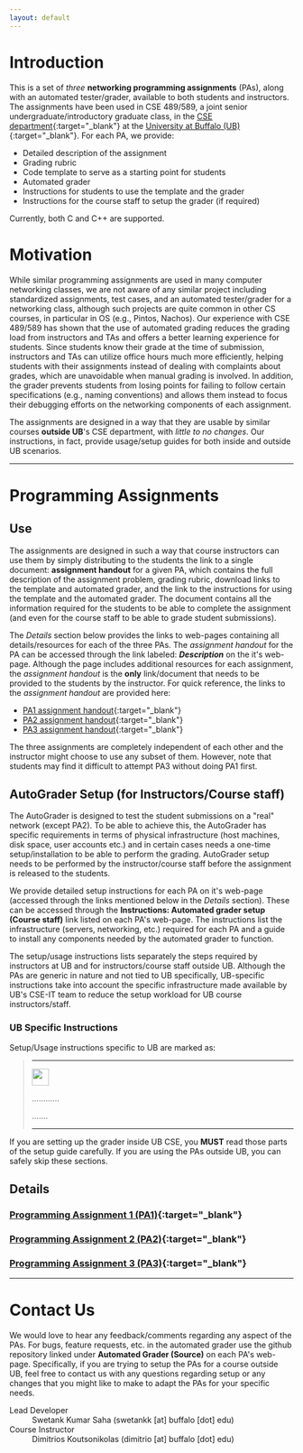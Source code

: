 ```yaml
---
layout: default
---
```


# Introduction
This is a set of _three_ **networking programming assignments** (PAs), along with an automated tester/grader, available to both students and instructors. The assignments have been used in CSE 489/589, a joint senior undergraduate/introductory graduate class, in the [CSE department](https://engineering.buffalo.edu/computer-science-engineering.html){:target="_blank"} at the [University at Buffalo (UB)](https://www.buffalo.edu/){:target="_blank"}. For each PA, we provide:

* Detailed description of the assignment
* Grading rubric
* Code template to serve as a starting point for students
* Automated grader
* Instructions for students to use the template and the grader
* Instructions for the course staff to setup the grader (if required)

Currently, both C and C++ are supported.

# Motivation
While similar programming assignments are used in many computer networking classes, we are not aware of any similar project including standardized assignments, test cases, and an automated tester/grader for a networking class, although such projects are quite common in other CS courses, in particular in OS (e.g., Pintos, Nachos). Our experience with CSE 489/589 has shown that the use of automated grading reduces the grading load from instructors and TAs and offers a better learning experience for students. Since students know their grade at the time of submission, instructors and TAs can utilize office hours much more efficiently, helping students with their assignments instead of dealing with complaints about grades, which are unavoidable when manual grading is involved. In addition, the grader prevents students from losing points for failing to follow certain specifications (e.g., naming conventions) and allows them instead to focus their debugging efforts on the networking components of each assignment.​

The assignments are designed in a way that they are usable by similar courses **outside UB**'s CSE department, with _little to no changes_. Our instructions, in fact, provide usage/setup guides for both inside and outside UB scenarios.

* * *

# Programming Assignments

## Use
The assignments are designed in such a way that course instructors can use them by simply distributing to the students the link to a single document: **assignment handout** for a given PA, which contains the full description of the assignment problem, grading rubric, download links to the template and automated grader, and the link to the instructions for using the template and the automated grader. The document contains all the information required for the students to be able to complete the assignment (and even for the course staff to be able to grade student submissions).

The _Details_ section below provides the links to web-pages containing all details/resources for each of the three PAs. The _assignment handout_ for the PA can be accessed through the link labeled: _**Description**_ on the it's web-page. Although the page includes additional resources for each assignment, the _assignment handout_ is the **only** link/document that needs to be provided to the students by the instructor. For quick reference, the links to the _assignment handout_ are provided here:

* [PA1 assignment handout](https://goo.gl/bqf2E1){:target="_blank"}
* [PA2 assignment handout](https://goo.gl/KzTh0J){:target="_blank"}
* [PA3 assignment handout](https://goo.gl/HYHcyQ){:target="_blank"}

The three assignments are completely independent of each other and the instructor might choose to use any subset of them. However, note that students may find it difficult to attempt PA3 without doing PA1 first.

## AutoGrader Setup (for Instructors/Course staff)
The AutoGrader is designed to test the student submissions on a "real" network (except PA2). To be able to achieve this, the AutoGrader has specific requirements in terms of physical infrastructure (host machines, disk space, user accounts etc.) and in certain cases needs a one-time setup/installation to be able to perform the grading. AutoGrader setup needs to be performed by the instructor/course staff before the assignment is released to the students.

We provide detailed setup instructions for each PA on it's web-page (accessed through the links mentioned below in the _Details_ section).
These can be accessed through the **Instructions: Automated grader setup (Course staff)** link listed on each PA's web-page. The instructions list the infrastructure (servers, networking, etc.) required for each PA and a guide to install any components needed by the automated grader to function.

The setup/usage instructions lists separately the steps required by instructors at UB and for instructors/course staff outside UB. Although the PAs are generic in nature and not tied to UB specifically, UB-specific instructions take into account the specific infrastructure made available by UB's CSE-IT team to reduce the setup workload for UB course instructors/staff.

### UB Specific Instructions
Setup/Usage instructions specific to UB are marked as:

> ***
> <img src="https://cse4589.github.io/assets/site/images/UB_BLU_RGB.png" width="30">
>
> ............
>
> .......
>
> ***

If you are setting up the grader inside UB CSE, you **MUST** read those parts of the setup guide carefully. If you are using the PAs outside UB, you can safely skip these sections.

## Details
### [Programming Assignment 1 (PA1)](/pa1/){:target="_blank"}
### [Programming Assignment 2 (PA2)](/pa2/){:target="_blank"}
### [Programming Assignment 3 (PA3)](/pa3/){:target="_blank"}

* * *

# Contact Us
We would love to hear any feedback/comments regarding any aspect of the PAs. For bugs, feature requests, etc. in the automated grader use the github repository linked under **Automated Grader (Source)** on each PA's web-page. Specifically, if you are trying to setup the PAs for a course outside UB, feel free to contact us with any questions regarding setup or any changes that you might like to make to adapt the PAs for your specific needs.

<dl>
<dt>Lead Developer</dt>
<dd>Swetank Kumar Saha (swetankk [at] buffalo [dot] edu)</dd>
<dt>Course Instructor</dt>
<dd>Dimitrios Koutsonikolas (dimitrio [at] buffalo [dot] edu)</dd>
</dl>
